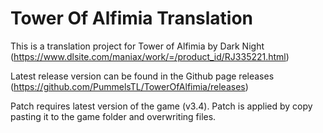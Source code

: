 # Tower Of Alfimia Translation

This is a translation project for Tower of Alfimia by Dark Night (https://www.dlsite.com/maniax/work/=/product_id/RJ335221.html)

Latest release version can be found in the Github page releases (https://github.com/PummelsTL/TowerOfAlfimia/releases)

Patch requires latest version of the game (v3.4).
Patch is applied by copy pasting it to the game folder and overwriting files.
